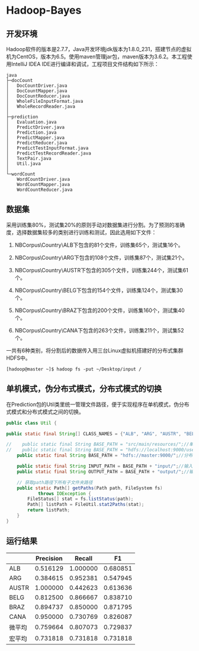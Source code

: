 # Hadoop-Bayes


## 开发环境

Hadoop软件的版本是2.7.7，Java开发环境jdk版本为1.8.0_231，搭建节点的虚拟机为CentOS，版本为6.5。使用maven管理jar包，maven版本为3.6.2。本工程使用IntelliJ IDEA IDE进行编译和调试，工程项目文件结构如下所示：
```shell
java
├─docCount
│   DocCountDriver.java
│   DocCountMapper.java
│   DocCountReducer.java
│   WholeFileInputFormat.java
│   WholeRecordReader.java
│
├─prediction
│   Evaluation.java
│   PredictDriver.java
│   Prediction.java
│   PredictMapper.java
│   PredictReducer.java
│   PredictTestInputFormat.java
│   PredictTestRecordReader.java
│   TextPair.java
│   Util.java
│
└─wordCount
    WordCountDriver.java
    WordCountMapper.java
    WordCountReducer.java
```


## 数据集


采用训练集80%，测试集20%的原则手动对数据集进行分割。为了预测的准确度，选择数据集较多的类别进行训练和测试，因此选用如下文件：
1. NBCorpus\Country\ALB下包含的81个文件，训练集65个，测试集16个。

2. NBCorpus\Country\ARG下包含的108个文件，训练集87个，测试集21个。

3. NBCorpus\Country\AUSTR下包含的305个文件，训练集244个，测试集61个。

4. NBCorpus\Country\BELG下包含的154个文件，训练集124个，测试集30个。

5. NBCorpus\Country\BRAZ下包含的200个文件，训练集160个，测试集40个。

6. NBCorpus\Country\CANA下包含的263个文件，训练集211个，测试集52个。


一共有6种类别，将分割后的数据传入用三台Linux虚拟机搭建好的分布式集群HDFS中。
```shell 
[hadoop@master ~]$ hadoop fs -put ~/Desktop/input / 
```


## 单机模式，伪分布式模式，分布式模式的切换


在Prediction包的Util类里统一管理文件路径，便于实现程序在单机模式，伪分布式模式和分布式模式之间的切换。
```java
public class Util {

public static final String[] CLASS_NAMES = {"ALB", "ARG", "AUSTR", "BELG", "BRAZ", "CANA"};//训练及测试选取的类别

//    public static final String BASE_PATH = "src/main/resources/";//单机模式
//    public static final String BASE_PATH = "hdfs://localhost:9000/user/erictao/";//伪分布式
    public static final String BASE_PATH = "hdfs://master:9000/";//分布式

    public static final String INPUT_PATH = BASE_PATH + "input/";//输入目录
    public static final String OUTPUT_PATH = BASE_PATH + "output/";//输出目录

    // 获取path路径下所有子文件夹路径
    public static Path[] getPaths(Path path, FileSystem fs)
            throws IOException {
        FileStatus[] stat = fs.listStatus(path);
        Path[] listPath = FileUtil.stat2Paths(stat);
        return listPath;
    }
}
```


## 运行结果

|        | Precision | Recall   | F1       |
| ------ | --------- | -------- | -------- |
| ALB    | 0.516129  | 1.000000 | 0.680851 |
| ARG    | 0.384615  | 0.952381 | 0.547945 |
| AUSTR  | 1.000000  | 0.442623 | 0.613636 |
| BELG   | 0.812500  | 0.866667 | 0.838710 |
| BRAZ   | 0.894737  | 0.850000 | 0.871795 |
| CANA   | 0.950000  | 0.730769 | 0.826087 |
| 微平均 | 0.759664  | 0.807073 | 0.729837 |
| 宏平均 | 0.731818  | 0.731818 | 0.731818 |